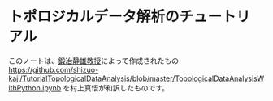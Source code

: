 # トポロジカルデータ解析のチュートリアル
このノートは、[鍛冶静雄教授](https://www.skaji.org/)によって作成されたもの
https://github.com/shizuo-kaji/TutorialTopologicalDataAnalysis/blob/master/TopologicalDataAnalysisWithPython.ipynb
を村上真悟が和訳したものです。
